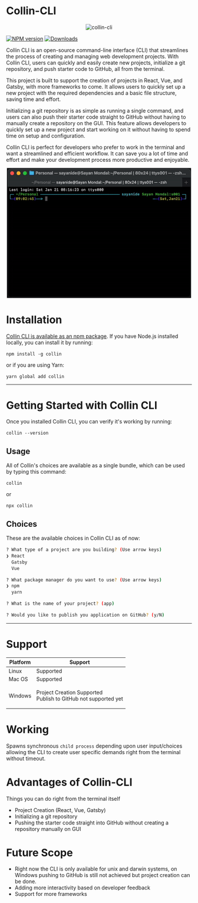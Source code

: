 # Collin-CLI

<p align="center">
  <img src="https://i.ibb.co/c846xgR/collin.png" alt="collin-cli" width=200 >

[![NPM version][npm-image]][npm-url] [![Downloads][downloads-image]][npm-url]

[npm-url]: https://npmjs.org/package/collin
[downloads-image]: https://img.shields.io/npm/dm/collin.svg
[npm-image]: https://img.shields.io/npm/v/collin.svg

Collin CLI is an open-source command-line interface (CLI) that streamlines the process of creating and managing web development projects. With Collin CLI, users can quickly and easily create new projects, initialize a git repository, and push starter code to GitHub, all from the terminal.

This project is built to support the creation of projects in React, Vue, and Gatsby, with more frameworks to come. It allows users to quickly set up a new project with the required dependencies and a basic file structure, saving time and effort.

Initializing a git repository is as simple as running a single command, and users can also push their starter code straight to GitHub without having to manually create a repository on the GUI. This feature allows developers to quickly set up a new project and start working on it without having to spend time on setup and configuration.

Collin CLI is perfect for developers who prefer to work in the terminal and want a streamlined and efficient workflow. It can save you a lot of time and effort and make your development process more productive and enjoyable.

<p align="center">
  <img src="./assets/collin-working.gif" alt="collin-cli" width=500 >

# Installation

[Collin CLI is available as an npm package](www.npmjs.com/package/collin). If you have Node.js installed locally, you can install it by running:

```
npm install -g collin
```

or if you are using Yarn:

```
yarn global add collin
```

---

# Getting Started with Collin CLI

Once you installed Collin CLI, you can verify it's working by running:

```
collin --version
```

## Usage

All of Collin's choices are available as a single bundle, which can be used by typing this command:

```
collin
```

or

```
npx collin
```

## Choices

These are the available choices in Collin CLI as of now:

```bash
? What type of a project are you building? (Use arrow keys)
❯ React
  Gatsby
  Vue
```

```bash
? What package manager do you want to use? (Use arrow keys)
❯ npm
  yarn
```

```bash
? What is the name of your project? (app)
```

```bash
? Would you like to publish you application on GitHub? (y/N)
```

---

# Support

<table>
<thead><tr><th>Platform</th><th>Support</th></tr></thead>
<tbody>
<tr><td>
Linux
</td><td>
Supported
</td></tr>
<tr><td>
Mac OS
</td><td>
Supported
</td></tr>
<tr><td>
Windows
</td><td>
<p>Project Creation Supported<br />Publish to GitHub not supported yet</p>
</td></tr>
</tbody></table>

# Working

Spawns synchronous `child process` depending upon user input/choices allowing the CLI to create user specific demands right from the terminal without timeout.

# Advantages of Collin-CLI

Things you can do right from the terminal itself

- Project Creation (React, Vue, Gatsby)
- Initializing a git repository
- Pushing the starter code straight into GitHub without creating a repository manually on GUI

# Future Scope

- Right now the CLI is only available for unix and darwin systems, on Windows pushing to GitHub is still not achieved but project creation can be done.
- Adding more interactivity based on developer feedback
- Support for more frameworks
